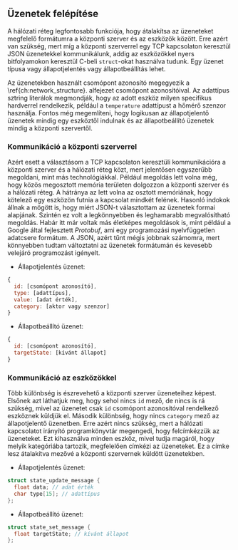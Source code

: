 ## Üzenetek felépítése
A hálózati réteg legfontosabb funkciója, hogy átalakítsa az üzeneteket megfelelő formátumra a központi
szerver és az eszközök között. Erre azért van szükség, mert míg a központi szerverrel egy TCP kapcsolaton
keresztül JSON üzenetekkel kommunikálunk, addig az eszközökkel nyers bitfolyamokon keresztül C-beli
`struct`-okat használva tudunk. Egy üzenet típusa vagy állapotjelentés vagy állapotbeállítás lehet.

Az üzenetekben használt csomópont azonosító megegyezik a \ref{ch:network_structure}. alfejezet
csomópont azonosítóival. Az adattípus sztring literálok megmondják, hogy az adott eszköz milyen
specifikus hardverrel rendelkezik, például a `temperature` adattípust a hőmérő szenzor használja.
Fontos még megemlíteni, hogy logikusan az állapotjelentő üzenetek mindig egy eszköztől indulnak és
az állapotbeállító üzenetek mindig a központi szervertől.

### Kommunikáció a központi szerverrel
Azért esett a választásom a TCP kapcsolaton keresztüli kommunikációra a központi szerver és a hálózati
réteg közt, mert jelentősen egyszerűbb megoldani, mint más technológiákkal. Például megoldás lett volna
még, hogy közös megosztott memória területen dolgozzon a központi szerver és a hálózati réteg. A hátránya
az lett volna az osztott memóriának, hogy kötelező egy eszközön futnia a kapcsolat mindkét felének.
Hasonló indokok állnak a mögött is, hogy miért JSON-t választottam az üzenetek formai alapjának.
Szintén ez volt a legkönnyebben és leghamarabb megvalósítható megoldás. Habár itt már voltak más életképes
megoldások is, mint például a Google által fejlesztett *Protobuf*, ami egy programozási nyelvfüggetlen
adatcsere formátum. A JSON, azért tűnt mégis jobbnak számomra, mert könnyebben tudtam változtatni az
üzenetek formátumán és kevesebb velejáró programozást igényelt.

- Állapotjelentés üzenet:
```javascript
{
  id: [csomópont azonosító],
  type: [adattípus],
  value: [adat érték],
  category: [aktor vagy szenzor]
}
```

- Állapotbeállító üzenet:
```javascript
{
  id: [csomópont azonosító],
  targetState: [kívánt állapot]
}
```

### Kommunikáció az eszközökkel
Több különbség is észrevehető a központi szerver üzeneteihez képest. Elsőnek azt láthatjuk meg, hogy
sehol nincs `id` mező, de nincs is rá szükség, mivel az üzenetet csak `id` csomópont azonosítóval
rendelkező eszköznek küldjük el. Második különbség, hogy nincs `category` mező az állapotjelentő
üzenetben. Erre azért nincs szükség, mert a hálózati kapcsolatot irányító programkönyvtár megengedi,
hogy felcímkézzük az üzeneteket. Ezt kihasználva minden eszköz, mivel tudja magáról, hogy melyik
kategóriába tartozik, megfelelően címkézi az üzeneteket. Ez a címke lesz átalakítva mezővé a központi
szervernek küldött üzenetekben.

- Állapotjelentés üzenet:
```c
struct state_update_message {
  float data; // adat érték
  char type[15]; // adattípus
};
```

- Állapotbeállító üzenet:
```c
struct state_set_message {
  float targetState; // kívánt állapot
};
```
